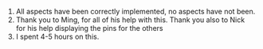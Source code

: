 1. All aspects have been correctly implemented, no aspects have not been.
2. Thank you to Ming, for all of his help with this. 
   Thank you also to Nick for his help displaying the pins for the others
3. I spent 4-5 hours on this.